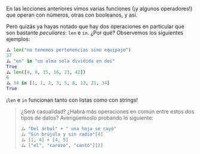 En las lecciones anteriores vimos varias funciones (¡y algunos operadores!) que operan con números, otras con booleanos, y así.

Pero quizás ya hayas notado que hay dos operaciones en particular que son bastante _peculiares_: `len` e `in`. ¿Por qué? Observemos los siguientes ejemplos: 

```python
ム len("no tenemos pertenencias sino equipaje")
37
ム "en" in "un alma sola dividida en dos"
True
ム len([4, 8, 15, 16, 23, 42])
6
ム 34 in [1, 1, 2, 3, 5, 8, 13, 21, 34]
True
```

¡`len` e `in` funcionan tanto con listas como con strings!

> ¿Será casualidad? ¿Habrá más operaciones en común entre estos dos tipos de datos? Averigüemoslo probando lo siguiente:  
> 
> ```python
> ム "Del árbol" + " una hoja se cayó"
> ム "Sin brújula y sin radio"[4]
> ム [1, 4] + [4, 5]
> ム ["el", "carozo", "cantó"][2]
> ```


